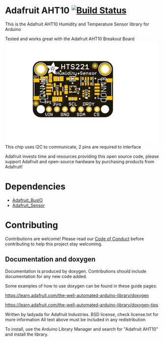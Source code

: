 # Adafruit AHT10 [![Build Status](https://github.com/adafruit/Adafruit_AHT10/workflows/Arduino%20Library%20CI/badge.svg)](https://github.com/adafruit/Adafruit_AHT10/actions)

This is the Adafruit AHT10 Humidity and Temperature Sensor library for Arduino

Tested and works great with the Adafruit AHT10 Breakout Board
[<img src="assets/board.png?raw=true" width="500px">](https://www.adafruit.com/products/)
This chip uses I2C to communicate, 2 pins are required to interface

Adafruit invests time and resources providing this open source code, please support Adafruit and open-source hardware by purchasing products from Adafruit!

# Dependencies
* [Adafruit_BusIO](https://github.com/adafruit/Adafruit_BusIO)
* [Adafruit_Sensor](https://github.com/adafruit/Adafruit_Sensor)

# Contributing

Contributions are welcome! Please read our [Code of Conduct](https://github.com/adafruit/Adafruit_AHT10/blob/master/CODE_OF_CONDUCT.md>)
before contributing to help this project stay welcoming.

## Documentation and doxygen
Documentation is produced by doxygen. Contributions should include documentation for any new code added.

Some examples of how to use doxygen can be found in these guide pages:

https://learn.adafruit.com/the-well-automated-arduino-library/doxygen

https://learn.adafruit.com/the-well-automated-arduino-library/doxygen-tips

Written by ladyada for Adafruit Industries.
BSD license, check license.txt for more information
All text above must be included in any redistribution

To install, use the Arduino Library Manager and search for "Adafruit AHT10" and install the library.
